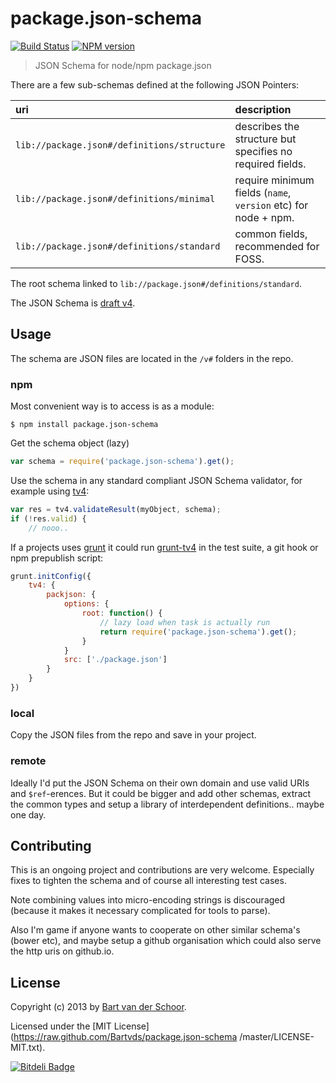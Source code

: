 # package.json-schema

[![Build Status](https://secure.travis-ci.org/Bartvds/package.json-schema.png?branch=master)](http://travis-ci.org/Bartvds/package.json-schema) [![NPM version](https://badge.fury.io/js/package.json-schema.png)](http://badge.fury.io/js/package.json-schema)

> JSON Schema for node/npm package.json


There are a few sub-schemas defined at the following JSON Pointers:


| uri | description
| :-- | :--
| `lib://package.json#/definitions/structure` | describes the structure but specifies no required fields.
| `lib://package.json#/definitions/minimal` | require minimum fields (`name`, `version` etc) for node + npm.
| `lib://package.json#/definitions/standard` | common fields, recommended for FOSS.

The root schema linked to `lib://package.json#/definitions/standard`.

The JSON Schema is [draft v4](http://json-schema.org/).

## Usage

The schema are JSON files are located in the `/v#` folders in the repo.

### npm

Most convenient way is to access is as a module:

````shell
$ npm install package.json-schema
````

Get the schema object (lazy)
````js
var schema = require('package.json-schema').get();

````

Use the schema in any standard compliant JSON Schema validator, for example using [tv4](https://npmjs.org/package/tv4):
````js
var res = tv4.validateResult(myObject, schema);
if (!res.valid) {
	// nooo..
````

If a projects uses [grunt](http://gruntjs.com) it could run [grunt-tv4](https://npmjs.org/package/grunt-tv4) in the test suite, a git hook or npm prepublish script:

````js
grunt.initConfig({
    tv4: {
        packjson: {
            options: {
                root: function() {
				    // lazy load when task is actually run
    				return require('package.json-schema').get();
	    		}
            }
            src: ['./package.json']
        }
    }
})
````


### local

Copy the JSON files from the repo and save in your project.

### remote

Ideally I'd put the JSON Schema on their own domain and use valid URIs and `$ref`-erences. But it could be bigger and add other schemas, extract the common types and setup a library of interdependent definitions.. maybe one day.

## Contributing

This is an ongoing project and contributions are very welcome. Especially fixes to tighten the schema and of course all interesting test cases.

Note combining values into micro-encoding strings is discouraged (because it makes it necessary complicated for tools to parse).

Also I'm game if anyone wants to cooperate on other similar schema's (bower etc), and maybe setup a github organisation which could also serve the http uris on github.io.

## License

Copyright (c) 2013 by [Bart van der Schoor](https://github.com/Bartvds).

Licensed under the [MIT License](https://raw.github.com/Bartvds/package.json-schema
/master/LICENSE-MIT.txt). 

[![Bitdeli Badge](https://d2weczhvl823v0.cloudfront.net/Bartvds/package.json-schema/trend.png)](https://bitdeli.com/free "Bitdeli Badge")